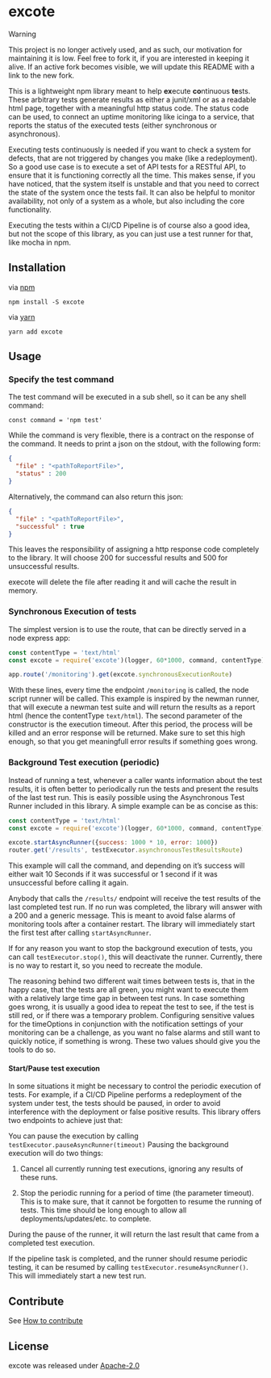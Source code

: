 # excote


> [!WARNING]  
> This project is no longer actively used, and as such, our motivation for maintaining it is low. Feel free to fork it, if you are interested in keeping it alive. If an active fork becomes visible, we will update this README with a link to the new fork.

This is a lightweight npm library meant to help **ex**ecute **co**ntinuous **te**sts. These arbitrary tests generate results as either a junit/xml or as a readable html page, together with a meaningful http status code. The status code can be used, to connect an uptime monitoring like icinga to a service, that reports the status of the executed tests (either synchronous or asynchronous).

Executing tests continuously is needed if you want to check a system for defects, that are not triggered by changes you make (like a redeployment). So a good use case is to execute a set of API tests for a RESTful API, to ensure that it is functioning correctly all the time. This makes sense, if you have noticed, that the system itself is unstable and that you need to correct the state of the system once the tests fail. It can also be helpful to monitor availability, not only of a system as a whole, but also including the core functionality.

Executing the tests within a CI/CD Pipeline is of course also a good idea, but not the scope of this library, as you can just use a test runner for that, like mocha in npm.

## Installation

via [npm](https://github.com/npm/npm)

    npm install -S excote

via [yarn](https://classic.yarnpkg.com/en/)

    yarn add excote

## Usage

### Specify the test command

The test command will be executed in a sub shell, so it can be any shell command:

    const command = 'npm test'

While the command is very flexible, there is a contract on the response of the command. It needs to print a json on the stdout, with the following form:
```json
{
  "file" : "<pathToReportFile>",
  "status" : 200
}
```
Alternatively, the command can also return this json:

```json
{
  "file" : "<pathToReportFile>",
  "successful" : true
}
```

This leaves the responsibility of assigning a http response code completely to the library. It will choose 200 for successful results and 500 for unsuccessful results.

execote will delete the file after reading it and will cache the result in memory.

### Synchronous Execution of tests

The simplest version is to use the route, that can be directly served in a node express app:

```javascript
const contentType = 'text/html'
const excote = require('excote')(logger, 60*1000, command, contentType)

app.route('/monitoring').get(excote.synchronousExecutionRoute)
```

With these lines, every time the endpoint `/monitoring` is called, the node script runner will be called. This example is inspired by the newman runner, that will execute a newman test suite and will return the results as a report html (hence the contentType `text/html`). The second parameter of the constructor is the execution timeout. After this period, the process will be killed and an error response will be returned. Make sure to set this high enough, so that you get meaningfull error results if something goes wrong.

### Background Test execution (periodic)

Instead of running a test, whenever a caller wants information about the test results, it is often better to periodically run the tests and present the results of the last test run. This is easily possible using the Asynchronous Test Runner included in this library. A simple example can be as concise as this:

```javascript
const contentType = 'text/html'
const excote = require('excote')(logger, 60*1000, command, contentType)

excote.startAsyncRunner({success: 1000 * 10, error: 1000})
router.get('/results', testExecutor.asynchronousTestResultsRoute)
```

This example will call the command, and depending on it’s success will either wait 10 Seconds if it was successful or 1 second if it was unsuccessful before calling it again.

Anybody that calls the `/results/` endpoint will receive the test results of the last completed test run. If no run was completed, the library will answer with a 200 and a generic message. This is meant to avoid false alarms of monitoring tools after a container restart. The library will immediately start the first test after calling `startAsyncRunner`.

If for any reason you want to stop the background execution of tests, you can call `testExecutor.stop()`, this will deactivate the runner. Currently, there is no way to restart it, so you need to recreate the module.

The reasoning behind two different wait times between tests is, that in the happy case, that the tests are all green, you might want to execute them with a relatively large time gap in between test runs. In case something goes wrong, it is usually a good idea to repeat the test to see, if the test is still red, or if there was a temporary problem. Configuring sensitive values for the timeOptions in conjunction with the notification settings of your monitoring can be a challenge, as you want no false alarms and still want to quickly notice, if something is wrong. These two values should give you the tools to do so.

#### Start/Pause test execution

In some situations it might be necessary to control the periodic execution of tests. For example, if a CI/CD Pipeline performs a redeployment of the system under test, the tests should be paused, in order to avoid interference with the deployment or false positive results. This library offers two endpoints to achieve just that:

You can pause the execution by calling `testExecutor.pauseAsyncRunner(timeout)` Pausing the background execution will do two things:

1.  Cancel all currently running test executions, ignoring any results of these runs.

2.  Stop the periodic running for a period of time (the parameter timeout). This is to make sure, that it cannot be forgotten to resume the running of tests. This time should be long enough to allow all deployments/updates/etc. to complete.

During the pause of the runner, it will return the last result that came from a completed test execution.

If the pipeline task is completed, and the runner should resume periodic testing, it can be resumed by calling `testExecutor.resumeAsyncRunner()`. This will immediately start a new test run.

## Contribute

See [How to contribute](CONTRIBUTING.md) 

## License

excote was released under [Apache-2.0](LICENSE)
